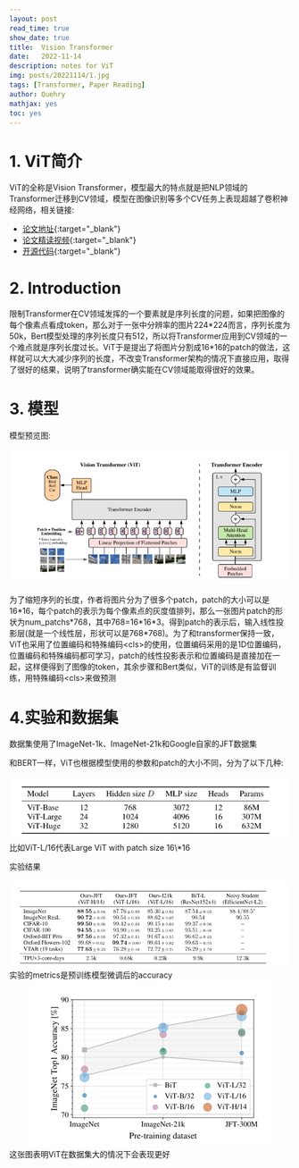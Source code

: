 ```yaml
---
layout: post
read_time: true
show_date: true
title:  Vision Transformer 
date:   2022-11-14  
description: notes for ViT
img: posts/20221114/1.jpg 
tags: [Transformer, Paper Reading]
author: Quehry
mathjax: yes
toc: yes
---
```


# 1. ViT简介
ViT的全称是Vision Transformer，模型最大的特点就是把NLP领域的Transformer迁移到CV领域，模型在图像识别等多个CV任务上表现超越了卷积神经网络，相关链接: 

- [论文地址](https://arxiv.org/abs/2010.11929){:target="_blank"}
- [论文精读视频](https://www.bilibili.com/video/BV15P4y137jb/?spm_id_from=333.788&vd_source=64c99329fc39a0e3f42825a4c837e2a5){:target="_blank"}
- [开源代码](https://github.com/google-research/vision_transformer){:target="_blank"}

# 2. Introduction
限制Transformer在CV领域发挥的一个要素就是序列长度的问题，如果把图像的每个像素点看成token，那么对于一张中分辨率的图片224\*224而言，序列长度为50k，Bert模型处理的序列长度只有512，所以将Transformer应用到CV领域的一个难点就是序列长度过长。ViT于是提出了将图片分割成16\*16的patch的做法，这样就可以大大减少序列的长度，不改变Transformer架构的情况下直接应用，取得了很好的结果，说明了transformer确实能在CV领域能取得很好的效果。

# 3. 模型
模型预览图:

<center><img src='../assets/img/posts/20221114/1.jpg'></center>

为了缩短序列的长度，作者将图片分为了很多个patch，patch的大小可以是16\*16，每个patch的表示为每个像素点的灰度值排列，那么一张图片patch的形状为num_patchs\*768，其中768=16\*16\*3。得到patch的表示后，输入线性投影层(就是一个线性层，形状可以是768\*768)。为了和transformer保持一致，ViT也采用了位置编码和特殊编码\<cls\>的使用，位置编码采用的是1D位置编码，位置编码和特殊编码都可学习，patch的线性投影表示和位置编码是直接加在一起，这样便得到了图像的token，其余步骤和Bert类似，ViT的训练是有监督训练，用特殊编码\<cls\>来做预测

# 4.实验和数据集
数据集使用了ImageNet-1k、ImageNet-21k和Google自家的JFT数据集

和BERT一样，ViT也根据模型使用的参数和patch的大小不同，分为了以下几种: 
<center><img src='../assets/img/posts/20221114/2.jpg'></center>
比如ViT-L/16代表Large ViT with patch size 16\*16

实验结果
<center><img src='../assets/img/posts/20221114/3.jpg'></center>
实验的metrics是预训练模型微调后的accuracy

<center><img src='../assets/img/posts/20221114/4.jpg'></center>
这张图表明ViT在数据集大的情况下会表现更好